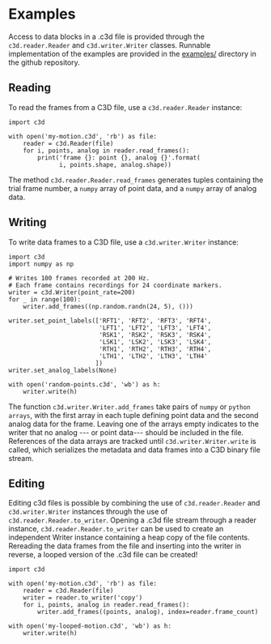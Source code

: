Examples
========

Access to data blocks in a .c3d file is provided through the `c3d.reader.Reader` and `c3d.writer.Writer` classes.
Runnable implementation of the examples are provided in the [examples/] directory in the github repository.

[examples/]: https://github.com/EmbodiedCognition/py-c3d/tree/master/examples

Reading
-------

To read the frames from a C3D file, use a `c3d.reader.Reader` instance:

    import c3d

    with open('my-motion.c3d', 'rb') as file:
        reader = c3d.Reader(file)
        for i, points, analog in reader.read_frames():
            print('frame {}: point {}, analog {}'.format(
                  i, points.shape, analog.shape))

The method `c3d.reader.Reader.read_frames` generates tuples
containing the trial frame number, a ``numpy`` array of point
data, and a ``numpy`` array of analog data.

Writing
-------

To write data frames to a C3D file, use a `c3d.writer.Writer`
instance:

    import c3d
    import numpy as np

    # Writes 100 frames recorded at 200 Hz.
    # Each frame contains recordings for 24 coordinate markers.
    writer = c3d.Writer(point_rate=200)
    for _ in range(100):
        writer.add_frames((np.random.randn(24, 5), ()))

    writer.set_point_labels(['RFT1', 'RFT2', 'RFT3', 'RFT4',
                             'LFT1', 'LFT2', 'LFT3', 'LFT4',
                             'RSK1', 'RSK2', 'RSK3', 'RSK4',
                             'LSK1', 'LSK2', 'LSK3', 'LSK4',
                             'RTH1', 'RTH2', 'RTH3', 'RTH4',
                             'LTH1', 'LTH2', 'LTH3', 'LTH4'
                            ])
    writer.set_analog_labels(None)

    with open('random-points.c3d', 'wb') as h:
        writer.write(h)

The function `c3d.writer.Writer.add_frames` take pairs of ``numpy`` or ``python
arrays``, with the first array in each tuple defining point data and the second
analog data for the frame. Leaving one of the arrays empty indicates
to the writer that no analog --- or point data--- should be included in the file.
References of the data arrays are tracked until `c3d.writer.Writer.write`
is called, which serializes the metadata and data frames into a C3D binary file stream.

Editing
-------

Editing c3d files is possible by combining the use of `c3d.reader.Reader` and `c3d.writer.Writer`
instances through the use of `c3d.reader.Reader.to_writer`. Opening a .c3d file stream through
a reader instance, `c3d.reader.Reader.to_writer` can be used to create an independent Writer instance
containing a heap copy of the file contents. Rereading the data frames from the file
and inserting into the writer in reverse, a looped version of the .c3d file can be created!

    import c3d

    with open('my-motion.c3d', 'rb') as file:
        reader = c3d.Reader(file)
        writer = reader.to_writer('copy')
        for i, points, analog in reader.read_frames():
            writer.add_frames((points, analog), index=reader.frame_count)

    with open('my-looped-motion.c3d', 'wb') as h:
        writer.write(h)
